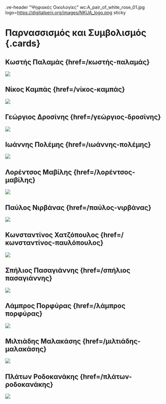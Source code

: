 .ve-header "Ψηφιακές Οικολογίες" wc:A_pair_of_white_rose_01.jpg logo=https://digitalpeni.org/images/NKUA_logo.png sticky 

# Παρνασσισμός και Συμβολισμός {.cards}

## Κωστής Παλαμάς {href=/κωστής-παλαμάς} 

![](https://upload.wikimedia.org/wikipedia/commons/4/45/Kostis_Palamas_%28Imerologion_Skokou_1891%29.jpg)

## Νίκος Καμπάς {href=/νίκος-καμπάς}

![](https://digitalpeni.org/παρνασσισμός-συμβολισμός/nikos_kampas.png)

## Γεώργιος Δροσίνης {href=/γεώργιος-δροσίνης}

![](https://upload.wikimedia.org/wikipedia/commons/f/f0/Georgios_Drosinis_2.jpg)

## Ιωάννης Πολέμης {href=/ιωάννης-πολέμης}

![](https://upload.wikimedia.org/wikipedia/commons/0/08/Ioannis_Polemis.JPG)

## Λορέντσος Μαβίλης {href=/λορέντσος-μαβίλης}

![](https://digitalpeni.org/παρνασσισμός-συμβολισμός/mavilis.jpg)

## Παύλος Νιρβάνας {href=/παύλος-νιρβάνας}

![](https://digitalpeni.org/παρνασσισμός-συμβολισμός/pavlos_nirvanas.jpg)

## Κωνσταντίνος Χατζόπουλος {href=/κωνσταντίνος-παυλόπουλος}

![](https://upload.wikimedia.org/wikipedia/commons/4/41/Konstantinos_Chatzopoulos.gif)

## Σπήλιος Πασαγιάννης {href=/σπήλιος πασαγιάννης}

![](https://digitalpeni.org/παρνασσισμός-συμβολισμός/spilios_pasagiannis.jpg)

## Λάμπρος Πορφύρας {href=/λάμπρος πορφύρας}

![](https://digitalpeni.org/παρνασσισμός-συμβολισμός/lampros_porfiras.jpg)

## Μιλτιάδης Μαλακάσης {href=/μιλτιάδης-μαλακάσης}

![](https://upload.wikimedia.org/wikipedia/commons/d/d3/MALAKASIS-1.jpg)

## Πλάτων Ροδοκανάκης {href=/πλάτων-ροδοκανάκης}

![](https://digitalpeni.org/παρνασσισμός-συμβολισμός/platon-rodokanakis.jpg)


